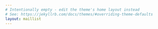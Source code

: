 ```yaml
---
# Intentionally empty - edit the theme's home layout instead
# See: https://jekyllrb.com/docs/themes/#overriding-theme-defaults
layout: maillist
---
```

